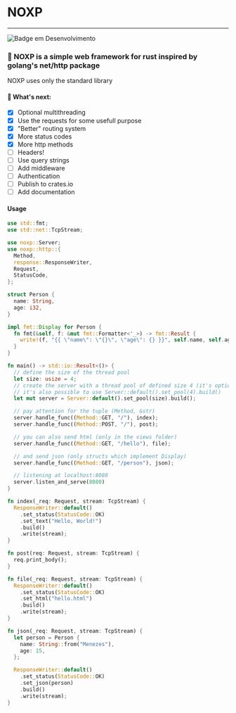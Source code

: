 # NOXP
***
![Badge em Desenvolvimento](http://img.shields.io/static/v1?label=STATUS&message=EM%20DESENVOLVIMENTO&color=GREEN&style=for-the-badge)
### 🦀 NOXP is a simple web framework for rust inspired by golang's net/http package
NOXP uses only the standard library

#### 🚧 What's next:
- [x] Optional multithreading
- [x] Use the requests for some usefull purpose
- [x] "Better" routing system
- [x] More status codes
- [x] More http methods
- [ ] Headers!
- [ ] Use query strings
- [ ] Add middleware
- [ ] Authentication
- [ ] Publish to crates.io
- [ ] Add documentation

#### Usage
```rust
use std::fmt;
use std::net::TcpStream;

use noxp::Server;
use noxp::http::{
  Method,
  response::ResponseWriter,
  Request,
  StatusCode,
};

struct Person {
  name: String,
  age: i32,
}

impl fmt::Display for Person {
  fn fmt(&self, f: &mut fmt::Formatter<'_>) -> fmt::Result {
    write!(f, "{{ \"name\": \"{}\", \"age\": {} }}", self.name, self.age)
  }
}

fn main() -> std::io::Result<()> {
  // define the size of the thread pool
  let size: usize = 4;
  // create the server with a thread pool of defined size 4 (it's optional)
  // it's also possible to use Server::default().set_pool(4).build()
  let mut server = Server::default().set_pool(size).build();

  // pay attention for the tuple (Method, &str)
  server.handle_func((Method::GET, "/"), index);
  server.handle_func((Method::POST, "/"), post);

  // you can also send html (only in the views folder)
  server.handle_func((Method::GET, "/hello"), file);

  // and send json (only structs which implement Display)
  server.handle_func((Method::GET, "/person"), json);

  // listening at localhost:8080
  server.listen_and_serve(8080)
}

fn index(_req: Request, stream: TcpStream) {
  ResponseWriter::default()
    .set_status(StatusCode::OK)
    .set_text("Hello, World!")
    .build()
    .write(stream);
}

fn post(req: Request, stream: TcpStream) {
  req.print_body();
}

fn file(_req: Request, stream: TcpStream) {
  ResponseWriter::default()
    .set_status(StatusCode::OK)
    .set_html("hello.html")
    .build()
    .write(stream);
}

fn json(_req: Request, stream: TcpStream) {
  let person = Person {
    name: String::from("Menezes"),
    age: 15,
  };

  ResponseWriter::default()
    .set_status(StatusCode::OK)
    .set_json(person)
    .build()
    .write(stream);
}
```
